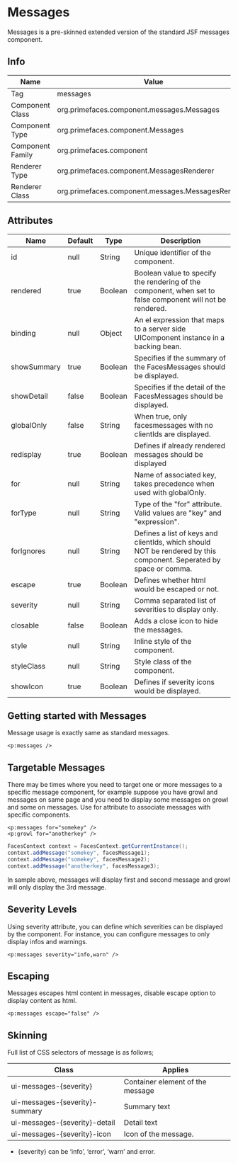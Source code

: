 # Messages

Messages is a pre-skinned extended version of the standard JSF messages component.

## Info

| Name | Value |
| --- | --- |
| Tag | messages
| Component Class | org.primefaces.component.messages.Messages
| Component Type | org.primefaces.component.Messages
| Component Family | org.primefaces.component |
| Renderer Type | org.primefaces.component.MessagesRenderer
| Renderer Class | org.primefaces.component.messages.MessagesRenderer

## Attributes

| Name | Default | Type | Description | 
| --- | --- | --- | --- |
id | null | String | Unique identifier of the component.
rendered | true | Boolean | Boolean value to specify the rendering of the component, when set to false component will not be rendered.
binding | null | Object | An el expression that maps to a server side UIComponent instance in a backing bean.
showSummary | true | Boolean | Specifies if the summary of the FacesMessages should be displayed.
showDetail | false | Boolean | Specifies if the detail of the FacesMessages should be displayed.
globalOnly | false | String | When true, only facesmessages with no clientIds are displayed.
redisplay | true | Boolean | Defines if already rendered messages should be displayed
for | null | String | Name of associated key, takes precedence when used with globalOnly.
forType | null | String | Type of the "for" attribute. Valid values are "key" and "expression".
forIgnores | null | String | Defines a list of keys and clientIds, which should NOT be rendered by this component. Seperated by space or comma.
escape | true | Boolean | Defines whether html would be escaped or not.
severity | null | String | Comma separated list of severities to display only.
closable | false | Boolean | Adds a close icon to hide the messages.
style | null | String | Inline style of the component.
styleClass | null | String | Style class of the component.
showIcon | true | Boolean | Defines if severity icons would be displayed.

## Getting started with Messages
Message usage is exactly same as standard messages.

```xhtml
<p:messages />
```

## Targetable Messages
There may be times where you need to target one or more messages to a specific message
component, for example suppose you have growl and messages on same page and you need to
display some messages on growl and some on messages. Use for attribute to associate messages
with specific components.

```xhtml
<p:messages for="somekey" />
<p:growl for="anotherkey" />
```
```java
FacesContext context = FacesContext.getCurrentInstance();
context.addMessage("somekey", facesMessage1);
context.addMessage("somekey", facesMessage2);
context.addMessage("anotherkey", facesMessage3);
```
In sample above, messages will display first and second message and growl will only display the
3rd message.

## Severity Levels
Using severity attribute, you can define which severities can be displayed by the component. For
instance, you can configure messages to only display infos and warnings.

```xhtml
<p:messages severity="info,warn" />
```

## Escaping
Messages escapes html content in messages, disable escape option to display content as html.

```xhtml
<p:messages escape="false" />
```
## Skinning
Full list of CSS selectors of message is as follows;

| Class | Applies | 
| --- | --- | 
ui-messages-{severity} | Container element of the message
ui-messages-{severity}-summary | Summary text
ui-messages-{severity}-detail | Detail text
ui-messages-{severity}-icon | Icon of the message.

* {severity} can be ‘info’, ‘error’, ‘warn’ and error.

